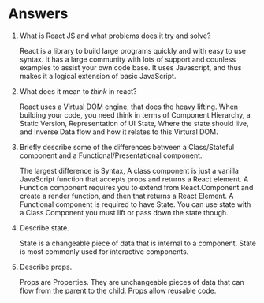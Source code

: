 # Answers

1.  What is React JS and what problems does it try and solve?

    React is a library to build large programs quickly and with easy to use syntax. It has a large community with lots of support and counless examples to assist your own code base. It uses Javascript, and thus makes it a logical extension of basic JavaScript.

1.  What does it mean to _think_ in react?

    React uses a Virtual DOM engine, that does the heavy lifting. When building your code, you need think in terms of Component Hierarchy, a Static Version, Representation of UI State, Where the state should live, and Inverse Data flow and how it relates to this Virtural DOM.

1.  Briefly describe some of the differences between a Class/Stateful component and a Functional/Presentational component.

    The largest difference is Syntax, A class component is just a vanilla JavaScript function that accepts props and returns a React element. A Function component requires you to extend from React.Component and create a render function, and then that returns a React Element. A Functional component is required to have State. You can use state with a Class Component you must lift or pass down the state though.

1.  Describe state.

    State is a changeable piece of data that is internal to a component. State is most commonly used for interactive components.

1.  Describe props.

    Props are Properties. They are unchangeable pieces of data that can flow from the parent to the child. Props allow reusable code.
